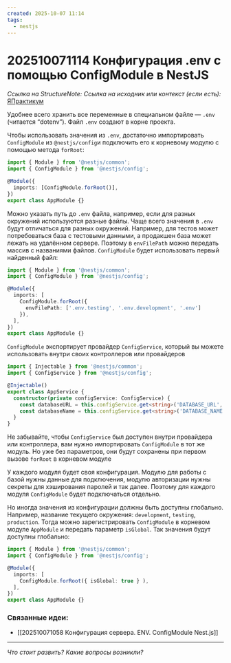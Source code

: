 ```yaml
---
created: 2025-10-07 11:14
tags:
  - nestjs
---
```

# 202510071114 Конфигурация .env с помощью ConfigModule в NestJS

*Ссылка на StructureNote:*
*Ссылка на исходник или контекст (если есть):* [ЯПрактикум](https://practicum.yandex.ru/trainer/backend-nodejs/lesson/64506ddc-7e9d-440a-acf6-bda3f77dd69f/)

Удобнее всего хранить все переменные в специальном файле — `.env` (читается “dotenv”). Файл `.env` создают в корне проекта.

Чтобы использовать значения из `.env`, достаточно импортировать `ConfigModule` из `@nestjs/config`и подключить его к корневому модулю с помощью метода `forRoot`:

```ts
import { Module } from '@nestjs/common';
import { ConfigModule } from '@nestjs/config';

@Module({
  imports: [ConfigModule.forRoot()],
})
export class AppModule {}
```

Можно указать путь до `.env` файла, например, если для разных окружений используются разные файлы. Чаще всего значения в `.env` будут отличаться для разных окружений. Например, для тестов может потребоваться база с тестовыми данными, а продакшен база может лежать на удалённом сервере. Поэтому в `envFilePath` можно передать массив с названиями файлов. `ConfigModule` будет использовать первый найденный файл:

```ts
import { Module } from '@nestjs/common';
import { ConfigModule } from '@nestjs/config';

@Module({
  imports: [
    ConfigModule.forRoot({
      envFilePath: ['.env.testing', '.env.development', '.env']
    }),
  ],
})
export class AppModule {}
```

`ConfigModule` экспортирует провайдер `ConfigService`, который вы можете использовать внутри своих контроллеров или провайдеров

```ts
import { Injectable } from '@nestjs/common';
import { ConfigService } from '@nestjs/config';

@Injectable()
export class AppService {
  constructor(private configService: ConfigService) {
    const databaseURL = this.configService.get<string>('DATABASE_URL', 'postgres://localhost');
    const databaseName = this.configService.get<string>('DATABASE_NAME', 'db');
  }
}
```

Не забывайте, чтобы `ConfigService` был доступен внутри провайдера или контроллера, вам нужно импортировать `ConfigModule` в тот же модуль. Но уже без параметров, они будут сохранены при первом вызове `forRoot` в корневом модуле

У каждого модуля будет своя конфигурация. Модулю для работы с базой нужны данные для подключения, модулю авторизации нужны секреты для хэширования паролей и так далее. Поэтому для каждого модуля `ConfigModule` будет подключаться отдельно.

Но иногда значения из конфигурации должны быть доступны глобально. Например, название текущего окружения: `development`, `testing`, `production`. Тогда можно зарегистрировать `ConfigModule` в корневом модуле `AppModule` и передать параметр `isGlobal`. Так значения будут доступны глобально:

```ts
import { Module } from '@nestjs/common';
import { ConfigModule } from '@nestjs/config';

@Module({
  imports: [
    ConfigModule.forRoot({ isGlobal: true } ),
  ],
})
export class AppModule {}
```

### Связанные идеи:

* [[202510071058 Конфигурация сервера. ENV. ConfigModule Nest.js]]
---

*Что стоит развить? Какие вопросы возникли?*
